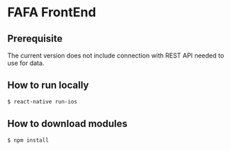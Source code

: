 # FAFA FrontEnd

## Prerequisite
The current version does not include connection with REST API needed to use for data.

## How to run locally

```bash
$ react-native run-ios
```

## How to download modules

```bash
$ npm install
```
